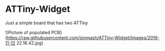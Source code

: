 # ATTiny-Widget
Just a simple board that has two ATTiny

![Picture of populated PCB](https://raw.githubusercontent.com/jonmash/ATTiny-Widget/Images/2016-11-12 22.18.42.jpg)

